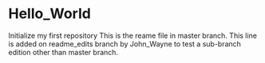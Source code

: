 # Hello_World
Initialize my first repository
This is the reame file in master branch.
This line is added on readme_edits branch by John_Wayne to test a sub-branch edition other than master branch.

